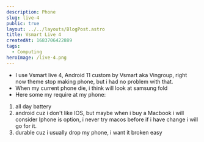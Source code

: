 ```yaml
---
description: Phone
slug: live-4
public: true
layout: ../../layouts/BlogPost.astro
title: Vsmart Live 4
createdAt: 1683706422889
tags:
  - Computing
heroImage: /live-4.png
---
```


- I use Vsmart live 4, Android 11 custom by Vsmart aka Vingroup, right now theme stop making phone, but i had no problem with that.
- When my current phone die, i think will look at samsung fold
- Here some my require at my phone:

1. all day battery
2. android cuz i don't like IOS, but maybe when i buy a Macbook i will consider Iphone is option, i never try macos before if i have change i will go for it.
3. durable cuz i usually drop my phone, i want it broken easy
